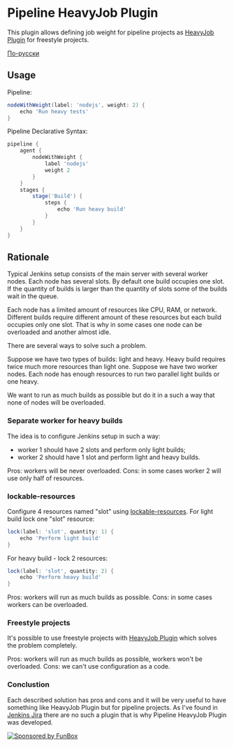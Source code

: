 # Pipeline HeavyJob Plugin

This plugin allows defining job weight for pipeline projects as
[HeavyJob Plugin](https://github.com/jenkinsci/heavy-job-plugin) for freestyle
projects.

[По-русски](./README.ru.md)

## Usage

Pipeline:

```groovy
nodeWithWeight(label: 'nodejs', weight: 2) {
    echo 'Run heavy tests'
}
```

Pipeline Declarative Syntax:

```groovy
pipeline {
    agent {
        nodeWithWeight {
            label 'nodejs'
            weight 2
        }
    }
    stages {
        stage('Build') {
            steps {
                echo 'Run heavy build'
            }
        }
    }
}
```

## Rationale

Typical Jenkins setup consists of the main server with several worker nodes.
Each node has several slots. By default one build occupies one slot. If the
quantity of builds is larger than the quantity of slots some of the builds wait
in the queue.

Each node has a limited amount of resources like CPU, RAM, or network. Different
builds require different amount of these resources but each build occupies only
one slot. That is why in some cases one node can be overloaded and another
almost idle.

There are several ways to solve such a problem.

Suppose we have two types of builds: light and heavy. Heavy build requires twice
much more resources than light one. Suppose we have two worker nodes. Each node
has enough resources to run two parallel light builds or one heavy.

We want to run as much builds as possible but do it in a such a way that none of
nodes will be overloaded.

### Separate worker for heavy builds

The idea is to configure Jenkins setup in such a way:

* worker 1 should have 2 slots and perform only light builds;
* worker 2 should have 1 slot and perform light and heavy builds.

Pros: workers will be never overloaded.
Cons: in some cases worker 2 will use only half of resources.

### lockable-resources

Configure 4 resources named "slot" using
[lockable-resources](https://www.jenkins.io/doc/pipeline/steps/lockable-resources/).
For light build lock one "slot" resource:

```groovy
lock(label: 'slot', quantity: 1) {
    echo 'Perform light build'
}
```
For heavy build - lock 2 resources:

```groovy
lock(label: 'slot', quantity: 2) {
    echo 'Perform heavy build'
}
```

Pros: workers will run as much builds as possible.
Cons: in some cases workers can be overloaded.

### Freestyle projects

It's possible to use freestyle projects with
[HeavyJob Plugin](https://github.com/jenkinsci/heavy-job-plugin) which solves
the problem completely.

Pros: workers will run as much builds as possible, workers won't be overloaded.
Cons: we can't use configuration as a code.

### Conclustion

Each described solution has pros and cons and it will be very useful to have
something like HeavyJob Plugin but for pipeline projects. As I've found in
[Jenkins Jira](https://issues.jenkins-ci.org/browse/JENKINS-41940) there are no
such a plugin that is why Pipeline HeavyJob Plugin was developed.

[![Sponsored by FunBox](https://funbox.ru/badges/sponsored_by_funbox_centered.svg)](https://funbox.ru)
